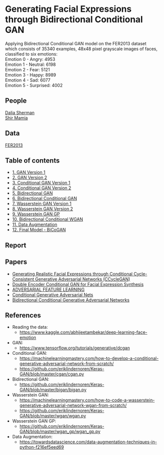 # Generating Facial Expressions through Bidirectional Conditional GAN
Applying Bidirectional Conditional GAN model on the FER2013 dataset which consists of 35340 examples, 48x48 pixel grayscale images of faces, classified to six emotions:  
Emotion 0 - Angry: 4953  
Emotion 1 - Neutral: 6198  
Emotion 2 - Fear: 5121  
Emotion 3 - Happy: 8989  
Emotion 4 - Sad: 6077  
Emotion 5 - Surprised: 4002

## People
[Dalia Sherman](https://github.com/Dalia-Sher)  
[Shir Mamia](https://github.com/ShirMamia)

## Data
[FER2013](https://www.kaggle.com/ashishpatel26/facial-expression-recognitionferchallenge)

## Table of contents
* [1. GAN Version 1](https://github.com/Dalia-Sher/Generating-Facial-Expressions-Bidirectional-Conditional-WGAN/blob/main/01.GAN_Version_1.ipynb)  
* [2. GAN Version 2](https://github.com/Dalia-Sher/Generating-Facial-Expressions-Bidirectional-Conditional-WGAN/blob/main/02.GAN_Version_2.ipynb)  
* [3. Conditional GAN Version 1](https://github.com/Dalia-Sher/Generating-Facial-Expressions-Bidirectional-Conditional-WGAN/blob/main/03.Conditional_GAN_Version_1.ipynb)  
* [4. Conditional GAN Version 2](https://github.com/Dalia-Sher/Generating-Facial-Expressions-Bidirectional-Conditional-WGAN/blob/main/04.Conditional_GAN_Version_2.ipynb)  
* [5. Bidirectional GAN](https://github.com/Dalia-Sher/Generating-Facial-Expressions-Bidirectional-Conditional-WGAN/blob/main/05.Bidirectional_GAN.ipynb)  
* [6. Bidirectional Conditional GAN](https://github.com/Dalia-Sher/Generating-Facial-Expressions-Bidirectional-Conditional-WGAN/blob/main/06.Bidirectional_Conditional_GAN.ipynb)  
* [7. Wasserstein GAN Version 1](https://github.com/Dalia-Sher/Generating-Facial-Expressions-Bidirectional-Conditional-WGAN/blob/main/07.Wasserstein_GAN_Version_1.ipynb)  
* [8. Wasserstein GAN Version 2](https://github.com/Dalia-Sher/Generating-Facial-Expressions-Bidirectional-Conditional-WGAN/blob/main/08.Wasserstein_GAN_Version_2.ipynb)  
* [9. Wasserstein GAN GP](https://github.com/Dalia-Sher/Generating-Facial-Expressions-Bidirectional-Conditional-WGAN/blob/main/09.Wasserstein_GAN_GP.ipynb)  
* [10. Bidirectional Conditional WGAN](https://github.com/Dalia-Sher/Generating-Facial-Expressions-Bidirectional-Conditional-WGAN/blob/main/10.Bidirectional_Conditional_WGAN.ipynb)  
* [11. Data Augmentation](https://github.com/Dalia-Sher/Generating-Facial-Expressions-Bidirectional-Conditional-GAN/blob/main/11.Data_Augmentation.ipynb)  
* [12. Final Model - BiCoGAN](https://github.com/Dalia-Sher/Generating-Facial-Expressions-Bidirectional-Conditional-GAN/blob/main/12.Final_Model_BiCoGAN.ipynb)

## Report

## Papers
* [Generating Realistic Facial Expressions through Conditional Cycle-Consistent Generative Adversarial Networks (CCycleGAN)](https://openreview.net/pdf?id=HJg6j3-oeB)
* [Double Encoder Conditional GAN for Facial Expression Synthesis](https://ieeexplore.ieee.org/document/8483579)
* [ADVERSARIAL FEATURE LEARNING](https://openreview.net/pdf?id=BJtNZAFgg)
* [Conditional Generative Adversarial Nets](https://arxiv.org/pdf/1411.1784.pdf)
* [Bidirectional Conditional Generative Adversarial Networks](https://arxiv.org/pdf/1711.07461.pdf)


## References
* Reading the data: 
  * https://www.kaggle.com/abhijeetambekar/deep-learning-face-emotion
* GAN: 
  * https://www.tensorflow.org/tutorials/generative/dcgan 
* Conditional GAN: 
  * https://machinelearningmastery.com/how-to-develop-a-conditional-generative-adversarial-network-from-scratch/
  * https://github.com/eriklindernoren/Keras-GAN/blob/master/cgan/cgan.py
* Bidirectional GAN: 
  * https://github.com/eriklindernoren/Keras-GAN/blob/master/bigan/bigan.py
* Wasserstein GAN: 
  * https://machinelearningmastery.com/how-to-code-a-wasserstein-generative-adversarial-network-wgan-from-scratch/  
  * https://github.com/eriklindernoren/Keras-GAN/blob/master/wgan/wgan.py
* Wasserstein GAN GP: 
  * https://github.com/eriklindernoren/Keras-GAN/blob/master/wgan_gp/wgan_gp.py
* Data Augmentation:
  * https://towardsdatascience.com/data-augmentation-techniques-in-python-f216ef5eed69
